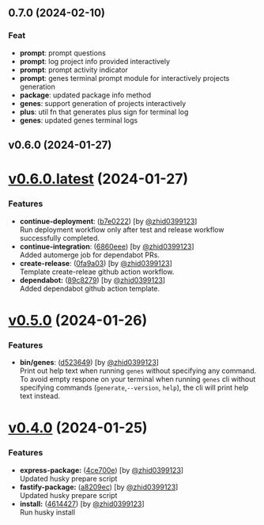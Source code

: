 ## 0.7.0 (2024-02-10)

### Feat

- **prompt**: prompt questions
- **prompt**: log project info provided interactively
- **prompt**: prompt activity indicator
- **prompt**: genes terminal prompt module for interactively projects generation
- **package**: updated package info method
- **genes**: support generation of projects interactively
- **plus**: util fn that generates plus sign for terminal log
- **genes**: updated genes terminal logs

## v0.6.0 (2024-01-27)

# [v0.6.0.latest](https://github.com/zhid0399123/genes/compare/0.5.0...0.6.0) (2024-01-27)

### Features

- **continue-deployment**: ([b7e0222](https://github.com/zhid0399123/genes/commit/b7e0222d02debe5618197419ffa5144d35715f8d)) [by [@zhid0399123](github.com/zhid0399123)]</br>
  Run deployment workflow only after test and release workflow successfully completed.
- **continue-integration**: ([6860eee](https://github.com/zhid0399123/genes/commit/6860eee07152a42da154a916264eeb3231c4e18c)) [by [@zhid0399123](github.com/zhid0399123)]</br>
  Added automerge job for dependabot PRs.
- **create-release**: ([0fa9a03](https://github.com/zhid0399123/genes/commit/0fa9a03d70675c2eb8a4c2eb560e92673d7792c9)) [by [@zhid0399123](github.com/zhid0399123)]</br>
  Template create-releae github action workflow.
- **dependabot:** ([89c8279](https://github.com/zhid0399123/genes/commit/89c8279bb01de40a37d295cc17ec792cd94d7002)) [by [@zhid0399123](github.com/zhid0399123)]</br>
  Added dependabot github action template.

# [v0.5.0](https://github.com/zhid0399123/genes/compare/0.4.0...0.5.0) (2024-01-26)

### Features

- **bin/genes**: ([d523649](https://github.com/zhid0399123/genes/commit/d52364971e042542bfa662ed32590f75a7c82dc8)) [by [@zhid0399123](github.com/zhid0399123)]</br>
  Print out help text when running `genes` without
  specifying any command. </br>
  To avoid empty respone on your terminal when running
  `genes` cli without specifying commands (`generate`,`--version`, `help`), the cli will print help text instead.

# [v0.4.0](https://github.com/zhid0399123/genes/compare/0.3.0...0.4.0) (2024-01-25)

### Features

- **express-package:** ([4ce700e](https://github.com/zhid0399123/genes/commit/4ce700e01554ea402eee157f1679a1a8347fe611)) [by [@zhid0399123](github.com/zhid0399123)] </br>
  Updated husky prepare script
- **fastify-package:** ([a8209ec](https://github.com/zhid0399123/genes/commit/a8209ecd4d310ca77165db3a9b353f4f08166153)) [by [@zhid0399123](github.com/zhid0399123)] </br>
  Updated husky prepare script
- **install:** ([4614427](https://github.com/zhid0399123/genes/commit/4614427695db66d3c45f633434992383670b4db7)) [by [@zhid0399123](github.com/zhid0399123)] </br>
  Run husky install
